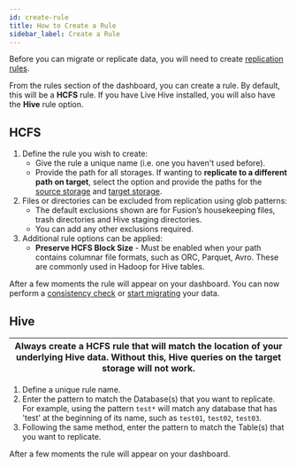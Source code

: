 ```yaml
---
id: create-rule
title: How to Create a Rule
sidebar_label: Create a Rule
---
```


Before you can migrate or replicate data, you will need to create [replication rules](../../glossary/r.md#replication-rules).

From the rules section of the dashboard, you can create a rule. By default, this will be a **HCFS** rule. If you have Live Hive installed, you will also have the **Hive** rule option.

## HCFS

1. Define the rule you wish to create:
   - Give the rule a unique name (i.e. one you haven't used before).
   - Provide the path for all storages. If wanting to **replicate to a different path on target**, select the option and provide the paths for the [source storage](../../glossary/s.md#source) and [target storage](../../glossary/t.md#target).
1. Files or directories can be excluded from replication using glob patterns:
   - The default exclusions shown are for Fusion’s housekeeping files, trash directories and Hive staging directories.
   - You can add any other exclusions required.
1. Additional rule options can be applied:
   - **Preserve HCFS Block Size** - Must be enabled when your path contains columnar file formats, such as ORC, Parquet, Avro. These are commonly used in Hadoop for Hive tables.

After a few moments the rule will appear on your dashboard.
You can now perform a [consistency check](./consistency-check.md) or [start migrating](./migration.md) your data.

## Hive

|Always create a HCFS rule that will match the location of your underlying Hive data. Without this, Hive queries on the target storage will not work.|
|---|

1. Define a unique rule name.
1. Enter the pattern to match the Database(s) that you want to replicate. For example, using the pattern `test*` will match any database that has 'test' at the beginning of its name, such as `test01`, `test02`, `test03`.
1. Following the same method, enter the pattern to match the Table(s) that you want to replicate.

After a few moments the rule will appear on your dashboard.
